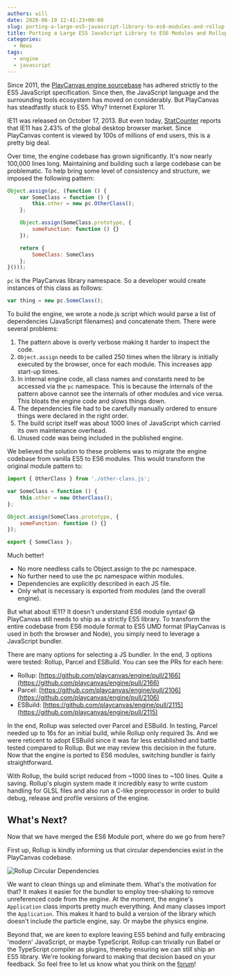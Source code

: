 ```yaml
---
authors: will
date: 2020-06-19 12:41:23+00:00
slug: porting-a-large-es5-javascript-library-to-es6-modules-and-rollup
title: Porting a Large ES5 JavaScript Library to ES6 Modules and Rollup
categories:
  - News
tags:
  - engine
  - javascript
---
```


Since 2011, the [PlayCanvas engine sourcebase](https://github.com/playcanvas/engine) has adhered strictly to the ES5 JavaScript specification. Since then, the JavaScript language and the surrounding tools ecosystem has moved on considerably. But PlayCanvas has steadfastly stuck to ES5. Why? Internet Explorer 11.

IE11 was released on October 17, 2013. But even today, [StatCounter](https://gs.statcounter.com/browser-version-market-share/desktop/worldwide/#monthly-201905-202005) reports that IE11 has 2.43% of the global desktop browser market. Since PlayCanvas content is viewed by 100s of millions of end users, this is a pretty big deal.

Over time, the engine codebase has grown significantly. It's now nearly 100,000 lines long. Maintaining and building such a large codebase can be problematic. To help bring some level of consistency and structure, we imposed the following pattern:

```javascript
Object.assign(pc, (function () {
    var SomeClass = function () {
        this.other = new pc.OtherClass();
    };

    Object.assign(SomeClass.prototype, {
        someFunction: function () {}
    });

    return {
        SomeClass: SomeClass
    };
}()));
```

`pc` is the PlayCanvas library namespace. So a developer would create instances of this class as follows:

```javascript
var thing = new pc.SomeClass();
```

To build the engine, we wrote a node.js script which would parse a list of dependencies (JavaScript filenames) and concatenate them. There were several problems:

1. The pattern above is overly verbose making it harder to inspect the code.
2. `Object.assign` needs to be called 250 times when the library is initially executed by the browser, once for each module. This increases app start-up times.
3. In internal engine code, all class names and constants need to be accessed via the `pc` namespace. This is because the internals of the pattern above cannot see the internals of other modules and vice versa. This bloats the engine code and slows things down.
4. The dependencies file had to be carefully manually ordered to ensure things were declared in the right order.
5. The build script itself was about 1000 lines of JavaScript which carried its own maintenance overhead.
6. Unused code was being included in the published engine.

We believed the solution to these problems was to migrate the engine codebase from vanilla ES5 to ES6 modules. This would transform the original module pattern to:

```javascript
import { OtherClass } from './other-class.js';

var SomeClass = function () {
    this.other = new OtherClass();
};

Object.assign(SomeClass.prototype, {
    someFunction: function () {}
});

export { SomeClass };
```

Much better!

- No more needless calls to Object.assign to the pc namespace.
- No further need to use the pc namespace within modules.
- Dependencies are explicitly described in each JS file.
- Only what is necessary is exported from modules (and the overall engine).

But what about IE11? It doesn't understand ES6 module syntax! 😱 PlayCanvas still needs to ship as a strictly ES5 library. To transform the entire codebase from ES6 module format to ES5 UMD format (PlayCanvas is used in both the browser and Node), you simply need to leverage a JavaScript bundler.

There are many options for selecting a JS bundler. In the end, 3 options were tested: Rollup, Parcel and ESBuild. You can see the PRs for each here:

- Rollup: [https://github.com/playcanvas/engine/pull/2166](https://github.com/playcanvas/engine/pull/2166)
- Parcel: [https://github.com/playcanvas/engine/pull/2106](https://github.com/playcanvas/engine/pull/2106)
- ESBuild: [https://github.com/playcanvas/engine/pull/2115](https://github.com/playcanvas/engine/pull/2115)

In the end, Rollup was selected over Parcel and ESBuild. In testing, Parcel needed up to 16s for an initial build, while Rollup only required 3s. And we were reticent to adopt ESBuild since it was far less established and battle tested compared to Rollup. But we may review this decision in the future. Now that the engine is ported to ES6 modules, switching bundler is fairly straightforward.

With Rollup, the build script reduced from ~1000 lines to ~100 lines. Quite a saving. Rollup's plugin system made it incredibly easy to write custom handling for GLSL files and also run a C-like preprocessor in order to build debug, release and profile versions of the engine.

## What's Next?

Now that we have merged the ES6 Module port, where do we go from here?

First up, Rollup is kindly informing us that circular dependencies exist in the PlayCanvas codebase.

![Rollup Circular Dependencies](/img/engine-circular-dependencies.png)

We want to clean things up and eliminate them. What's the motivation for that? It makes it easier for the bundler to employ tree-shaking to remove unreferenced code from the engine. At the moment, the engine's `Application` class imports pretty much everything. And many classes import the `Application`. This makes it hard to build a version of the library which doesn't include the particle engine, say. Or maybe the physics engine.

Beyond that, we are keen to explore leaving ES5 behind and fully embracing 'modern' JavaScript, or maybe TypeScript. Rollup can trivially run Babel or the TypeScript compiler as plugins, thereby ensuring we can still ship an ES5 library. We're looking forward to making that decision based on your feedback. So feel free to let us know what you think on the [forum](https://forum.playcanvas.com/)!

